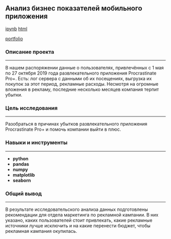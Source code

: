 ## Анализ бизнес показателей мобильного приложения
[ipynb](https://github.com/Ravil-1989/portfolio/blob/main/business_indicators_analysis/business_indicators_analysis.ipynb)
[html](https://ravil-1989.github.io/portfolio/business_indicators_analysis/business_indicators_analysis.html)

[portfolio](https://github.com/Ravil-1989/portfolio)

### Описание проекта
---
В нашем распоряжении данные о пользователях, привлечённых с 1 мая по 27 октября 2019 года развлекательного приложения Procrastinate Pro+. Есть: лог сервера с данными об их посещениях, выгрузка их покупок за этот период, рекламные расходы. Несмотря на огромные вложения в рекламу, последние несколько месяцев компания терпит убытки.

### Цель исследования
---
Разобраться в причинах убытков развлекательного приложения Procrastinate Pro+ и помочь компании выйти в плюс.
 
### Навыки и инструменты
---
- **python**
- **pandas**
- **numpy** 
- **matplotlib**
- **seaborn**

### Общий вывод
---
В результате исследовательского анализа данных подготовлены рекомендации для отдела маркетинга по рекламной кампании. В них указано, каких пользователей стоит привлекать, какие рекламные источники лучше исключить и на какие перенести бюджет, чтобы рекламная кампания окупилась.

